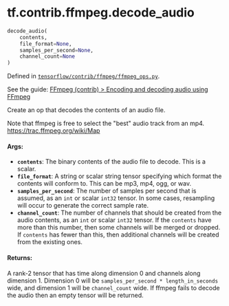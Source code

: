 <div itemscope itemtype="http://developers.google.com/ReferenceObject">
<meta itemprop="name" content="tf.contrib.ffmpeg.decode_audio" />
</div>

# tf.contrib.ffmpeg.decode_audio

``` python
decode_audio(
    contents,
    file_format=None,
    samples_per_second=None,
    channel_count=None
)
```



Defined in [`tensorflow/contrib/ffmpeg/ffmpeg_ops.py`](https://www.tensorflow.org/code/tensorflow/contrib/ffmpeg/ffmpeg_ops.py).

See the guide: [FFmpeg (contrib) > Encoding and decoding audio using FFmpeg](../../../../../api_guides/python/contrib.ffmpeg.md#Encoding_and_decoding_audio_using_FFmpeg)

Create an op that decodes the contents of an audio file.

Note that ffmpeg is free to select the "best" audio track from an mp4.
https://trac.ffmpeg.org/wiki/Map

#### Args:

* <b>`contents`</b>: The binary contents of the audio file to decode. This is a
      scalar.
* <b>`file_format`</b>: A string or scalar string tensor specifying which
      format the contents will conform to. This can be mp3, mp4, ogg,
      or wav.
* <b>`samples_per_second`</b>: The number of samples per second that is
      assumed, as an `int` or scalar `int32` tensor. In some cases,
      resampling will occur to generate the correct sample rate.
* <b>`channel_count`</b>: The number of channels that should be created from the
      audio contents, as an `int` or scalar `int32` tensor. If the
      `contents` have more than this number, then some channels will
      be merged or dropped. If `contents` has fewer than this, then
      additional channels will be created from the existing ones.


#### Returns:

A rank-2 tensor that has time along dimension 0 and channels along
dimension 1. Dimension 0 will be `samples_per_second *
length_in_seconds` wide, and dimension 1 will be `channel_count`
wide. If ffmpeg fails to decode the audio then an empty tensor will
be returned.